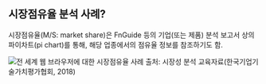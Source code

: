 ## 시장점유율 분석 사례?

시장점유율(M/S: market share)은 FnGuide 등의 기업(또는 제품) 분석 보고서 상의 파이차트(pi chart)를 통해, 해당 업종에서의 점유율 정보를 참조하기도 함.

![전 세계 웹 브라우저에 대한 시장점유율 사례](./images/Q8_4_1_1)
출처: 시장성 분석 교육자료(한국기업기술가치평가협회, 2018)
